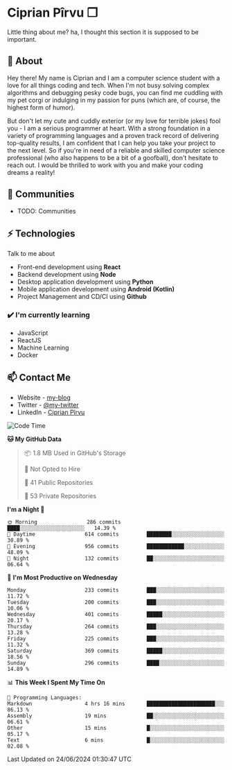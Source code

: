 # Ciprian Pîrvu ❐

Little thing about me? ha, I thought this section it is supposed to be important.

## 🧐 About

Hey there! My name is Ciprian and I am a computer science student with a love for all things coding and tech. When I'm not busy solving complex algorithms and debugging pesky code bugs, you can find me cuddling with my pet corgi or indulging in my passion for puns (which are, of course, the highest form of humor).

But don't let my cute and cuddly exterior (or my love for terrible jokes) fool you - I am a serious programmer at heart. With a strong foundation in a variety of programming languages and a proven track record of delivering top-quality results, I am confident that I can help you take your project to the next level. So if you're in need of a reliable and skilled computer science professional (who also happens to be a bit of a goofball), don't hesitate to reach out. I would be thrilled to work with you and make your coding dreams a reality!

## 👯 Communities

-   TODO: Communities

## ⚡ Technologies

Talk to me about

-   Front-end development using **React**
-   Backend development using **Node**
-   Desktop application development using **Python**
-   Mobile application development using **Android (Kotlin)**
-   Project Management and CD/CI using **Github**

### ✔️ I'm currently learning

-   JavaScript
-   ReactJS
-   Machine Learning
-   Docker

## 📫 Contact Me

-   Website - [my-blog]()
-   Twitter - [@my-twitter]()
-   LinkedIn - [Ciprian Pîrvu](https://www.linkedin.com/in/p%C3%AErvu-ciprian-cristian-4415991b1/)

<!--START_SECTION:waka-->
![Code Time](http://img.shields.io/badge/Code%20Time-2%2C106%20hrs%2045%20mins-blue)

**🐱 My GitHub Data** 

> 📦 1.8 MB Used in GitHub's Storage 
 > 
> 🚫 Not Opted to Hire
 > 
> 📜 41 Public Repositories 
 > 
> 🔑 53 Private Repositories 
 > 
**I'm a Night 🦉** 

```text
🌞 Morning                286 commits         ████░░░░░░░░░░░░░░░░░░░░░   14.39 % 
🌆 Daytime                614 commits         ████████░░░░░░░░░░░░░░░░░   30.89 % 
🌃 Evening                956 commits         ████████████░░░░░░░░░░░░░   48.09 % 
🌙 Night                  132 commits         ██░░░░░░░░░░░░░░░░░░░░░░░   06.64 % 
```
📅 **I'm Most Productive on Wednesday** 

```text
Monday                   233 commits         ███░░░░░░░░░░░░░░░░░░░░░░   11.72 % 
Tuesday                  200 commits         ███░░░░░░░░░░░░░░░░░░░░░░   10.06 % 
Wednesday                401 commits         █████░░░░░░░░░░░░░░░░░░░░   20.17 % 
Thursday                 264 commits         ███░░░░░░░░░░░░░░░░░░░░░░   13.28 % 
Friday                   225 commits         ███░░░░░░░░░░░░░░░░░░░░░░   11.32 % 
Saturday                 369 commits         █████░░░░░░░░░░░░░░░░░░░░   18.56 % 
Sunday                   296 commits         ████░░░░░░░░░░░░░░░░░░░░░   14.89 % 
```


📊 **This Week I Spent My Time On** 

```text
💬 Programming Languages: 
Markdown                 4 hrs 16 mins       ██████████████████████░░░   86.13 % 
Assembly                 19 mins             ██░░░░░░░░░░░░░░░░░░░░░░░   06.61 % 
Other                    15 mins             █░░░░░░░░░░░░░░░░░░░░░░░░   05.17 % 
Text                     6 mins              █░░░░░░░░░░░░░░░░░░░░░░░░   02.08 % 
```


 Last Updated on 24/06/2024 01:30:47 UTC
<!--END_SECTION:waka-->
